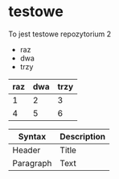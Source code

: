 # testowe
To jest testowe repozytorium 2
- raz
- dwa
- trzy

| raz | dwa | trzy |
| ----| --- | ---- |
| 1   | 2   | 3    |
| 4   | 5   | 6    |

| Syntax      | Description |
| ----------- | ----------- |
| Header      | Title       |
| Paragraph   | Text        |
